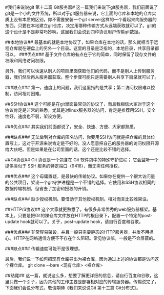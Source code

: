 #我们来说说git 第十二篇 Git服务器#
这一篇我们来说下git服务器，我们前面说了git是一个小的文件系统，所以对于git服务器来说，它上面的仓库和本地的仓库实质上没有本质的区别，你不需要安装一个git server这样的一个看起来向服务器的东西。只要在本地建立git仓库，决定用哪种传输方式从远端获取就可以了。git的这个设计是不是非常巧妙啊。这里我们会说到四种协议用户传输git数据。

##本地协议##
最基本的就是本地协议了，如果仓库在本地的话，那么就相当于远程仓库就在硬盘上的另外一个目录。这里的目录是泛指的，本地目录，共享目录都可以。
###优点###
基于文件仓库的有点在于它的简单，同时保留了现存文件的权限和网络访问权限。

另外，我们可以快速从别人的项目里面获取他们的代码，而不是别人上传到服务器，我们然后再从服务器获取。整个步骤可能只是需要别人共享下目录就可以了。

###缺点###
第一，速度上的问题，我们这里指的是共享；第二访问权限难以控制，访问相对困难。

##SSH协议##
这个可能是在git里面最常见的协议了，而且我相信大家对于这个协议肯定是非常的熟悉，尤其是对linux服务器的访问，肯定是推荐用SSH，安全性好，速度也不弱，架设方便。

###优点###
其实我们前面都说了，安全、快速、方便、大家都熟悉。

###缺点###
无法做到对仓库的匿名访问，你要用SSH访问就是把仓库的具体位置写上，这对于开源来说肯定是不好的，没人愿意把自己的服务器的访问权限开源给大伙吧。但是如果是在公司里面的话，这个还是比较不错的选择。

##Git协议##
Git 协议是一个包含在 Git 软件包中的特殊守护进程； 它会监听一个提供类似于 SSH 服务的特定端口（9418），而无需任何授权。

###优点###
这个毋庸置疑，是最快的传输协议。如果你在提供一个很大访问量的公共项目，架设一个git守护进程是一个不错的选择。它使用和SSH协议相同的数据传输机制，但省去了加密和授权的开销。

###缺点###
缺少授权机制。要借助于其他授权机制，相对而言比较难架设。

##HTTP/S协议##
这个大家就更熟悉了。有很多非常优秀的web服务器框架。基本上，只要是把Git的裸仓库文件放在HTTP的根目录下，配置一个特定的post-update hook就可以了。关于，post-update hook，请自行百度和谷歌。

###优点###
非常容易架设，并且一般只需要静态的HTTP服务器，并发不用担心。HTTP在网络通信方便不不存在什么阻碍。常见协议嘛，一般是不会屏蔽的。

###缺点###
传输速度可能不是很理想。

最后，我们说一下如何把现有仓库导出为裸仓库，因为通过上述的协议都是访问这个裸仓库。
git clone --bare <现有仓库> <裸仓库>

##结尾##
这一篇，就说这么多，想要了解更详细的信息，请自行百度和谷歌，这里只做一个引子，因为其他的工作主要是部署相对应的传输服务器。传输说完了，下面我们会说分布式，敬请期待《我们来说说Git 第十三篇 Git分布式》。